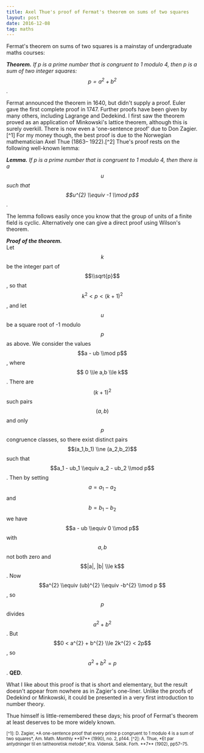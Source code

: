 ```yaml
---
title: Axel Thue's proof of Fermat's theorem on sums of two squares
layout: post
date: 2016-12-08
tag: maths
---
```


Fermat's theorem on sums of two squares is a mainstay of undergraduate maths courses:

***Theorem.** If p is a prime number that is congruent to 1 modulo 4, then p is a sum of two integer squares:
$$p = a^{2} + b^{2}$$.*

Fermat announced the theorem in 1640, but didn't supply a proof.
Euler gave the first complete proof in 1747.
Further proofs have been given by many others, including Lagrange and Dedekind.
I first saw the theorem proved as an application of Minkowski's lattice theorem, although this is surely overkill.
There is now even a 'one-sentence proof' due to Don Zagier.[^1]
For my money though, the best proof is due to the Norwegian mathematician Axel Thue (1863&ndash;
1922).[^2] Thue's proof rests on the following well-known lemma:

***Lemma.** If p is a prime number that is congruent to 1 modulo 4, then there is a $$u$$ such that
$$u^{2} \\equiv -1 \\mod p$$.*

The lemma follows easily once you know that the group of units of a finite field is cyclic.
Alternatively one can give a direct proof using Wilson's theorem.

***Proof of the theorem.***  
Let $$k$$ be the integer part of $$\\sqrt{p}$$, so that $$k^{2} < p < (k+1)^{2}$$, and let $$u$$ be a square root of -1 modulo $$p$$ as above.
We consider the values $$a - ub \\mod p$$, where $$ 0 \\le a,b \\le k$$.
There are $$(k+1)^{2}$$ such pairs $$(a,b)$$ and only $$p$$ congruence classes, so there exist distinct pairs $$(a_1,b_1) \\ne (a_2,b_2)$$ such that $$a_1 - ub_1 \\equiv a_2 - ub_2 \\mod p$$.
Then by setting $$a = a_1 - a_2$$ and $$b = b_1 - b_2$$ we have $$a - ub \\equiv 0 \\mod p$$ with $$a, b$$ not both zero and $$|a|, |b| \\le k$$.
Now $$a^{2} \\equiv (ub)^{2} \\equiv -b^{2} \\mod p $$, so $$p$$ divides $$a^{2}+b^{2}$$.
But $$0 < a^{2} + b^{2} \\le 2k^{2} < 2p$$, so $$a^{2} + b^{2} = p$$.
**QED**.

What I like about this proof is that is short and elementary, but the result doesn't appear from nowhere as in Zagier's one-liner.
Unlike the proofs of Dedekind or Minkowski, it could be presented in a very first introduction to number theory.

Thue himself is little-remembered these days; his proof of Fermat's theorem at least deserves to be more widely known.

<div style="font-size: 80%">
[^1]: D. Zagier, *A one-sentence proof that every prime p congruent to 1 modulo 4 is a sum of two squares*, Am. Math. Monthly **97** (1990), no. 2, p144.
[^2]: A. Thue, *Et par antydninger til en taltheoretisk metode*, Kra. Vidensk. Selsk. Forh. **7** (1902), pp57–75.
</div>
